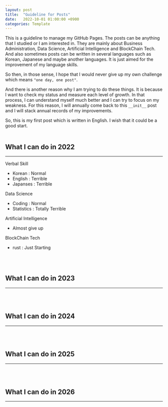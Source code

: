 ```yaml
---
layout: post
title:  "Guideline for Posts"
date:   2022-10-01 01:00:00 +0900
categories: Template
---
```



This is a guideline to manage my GitHub Pages. The posts can be anything that I studied or I am interested in. They are mainly about Business Administration, Data Science, Artificial Intelligence and BlockChain Tech. And also sometimes posts can be written in several languages such as Korean, Japanese and maybe another languages. It is just aimed for the improvement of my language skills.

So then, in those sense, I hope that I would never give up my own challenge which means ```"one day, one post"```.


And there is another reason why I am trying to do these things. It is because  I want to check my status and measure each level of growth. In that process, I can understand myself much better and I can try to focus on my weakness. For this reason, I will annually come back to this ```__init__``` post and I will stack annual records of my improvements.


So, this is my first post which is written in English. I wish that it could be a good start. 
<br/>
<br/>

## What I can do in 2022
---
Verbal Skill
 * Korean : Normal
 * English : Terrible
 * Japanses : Terrible

Data Science
* Coding : Normal
* Statistics : Totally Terrible

Artificial Intelligence
* Almost give up

BlockChain Tech
* rust : Just Starting
<br/>
<br/>


## What I can do in 2023
---
<br/>
<br/>

## What I can do in 2024
---
<br/>
<br/>


## What I can do in 2025
---
<br/>
<br/>



## What I can do in 2026
---
<br/>
<br/>
